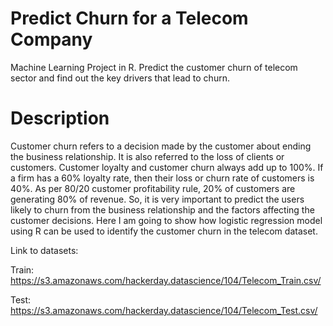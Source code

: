 # Predict Churn for a Telecom Company
Machine Learning Project in R.
Predict the customer churn of telecom sector and find out the key drivers that lead to churn.

# Description
Customer churn refers to a decision made by the customer about ending the business relationship. It is also referred to the loss of clients or customers.
Customer loyalty and customer churn always add up to 100%. If a firm has a 60% loyalty rate, then their loss or churn rate of customers is 40%. As per 80/20 customer profitability rule, 20% of customers are generating 80% of revenue.
So, it is very important to predict the users likely to churn from the business relationship and the factors affecting the customer decisions.
Here I am going to show how logistic regression model using R can be used to identify the customer churn in the telecom dataset.

Link to datasets:

Train: https://s3.amazonaws.com/hackerday.datascience/104/Telecom_Train.csv/

Test: https://s3.amazonaws.com/hackerday.datascience/104/Telecom_Test.csv/
